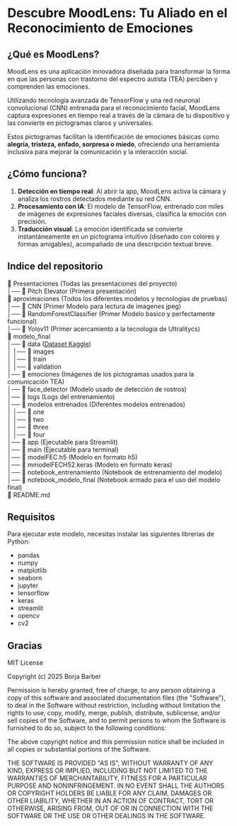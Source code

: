 # Descubre MoodLens: Tu Aliado en el Reconocimiento de Emociones

## ¿Qué es MoodLens?  
MoodLens es una aplicación innovadora diseñada para transformar la forma en que las personas con trastorno del espectro autista (TEA) perciben y comprenden las emociones.  

Utilizando tecnología avanzada de TensorFlow y una red neuronal convolucional (CNN) entrenada para el reconocimiento facial, MoodLens captura expresiones en tiempo real a través de la cámara de tu dispositivo y las convierte en pictogramas claros y universales.  

Estos pictogramas facilitan la identificación de emociones básicas como **alegría, tristeza, enfado, sorpresa o miedo**, ofreciendo una herramienta inclusiva para mejorar la comunicación y la interacción social.  

## ¿Cómo funciona?  

1. **Detección en tiempo real**: Al abrir la app, MoodLens activa la cámara y analiza los rostros detectados mediante su red CNN.  
2. **Procesamiento con IA**: El modelo de TensorFlow, entrenado con miles de imágenes de expresiones faciales diversas, clasifica la emoción con precisión.  
3. **Traducción visual**: La emoción identificada se convierte instantáneamente en un pictograma intuitivo (diseñado con colores y formas amigables), acompañado de una descripción textual breve.   

## Indice del repositorio

📂 Presentaciones (Todas las presentaciones del proyecto)    
│── 📄 Pitch Elevator (Primera presentación)  
📂 aproximaciones (Todos los diferentes modelos y tecnologias de pruebas)     
│── 📁 CNN (Primer Modelo para lectura de imagenes jpeg)  
│── 📁 RandomForestClassifier (Primer Modelo basico y perfectamente funcional)   
│── 📁 Yolov11 (Primer acercamiento a la tecnologia de Ultralitycs)    
📂 modelo_final  
│── 📁 data ([Dataset Kaggle](https://www.kaggle.com/datasets/jonathanoheix/face-expression-recognition-dataset))  
│ │── 📁 images  
│ │── 📁 train  
│ │── 📁 validation  
│── 📁 emociones (Imágenes de los pictogramas usados para la comunicación TEA)  
│── 📁 face_detector (Modelo usado de detección de rostros)  
│── 📁 logs (Logs del entrenamiento)  
│── 📁 modelos entrenados (Diferentes modelos entrenados)  
│ │── 📁 one  
│ │── 📁 two  
│ │── 📁 three  
│ │── 📁 four  
│── 📄 app (Ejecutable para Streamlit)  
│── 📄 main (Ejecutable para terminal)  
│── 📄 modelFEC.h5 (Modelo en formato h5)  
│── 📄 mmodelFECH52.keras (Modelo en formato keras)  
│── 📄 notebook_entrenamiento (Notebook de entrenamiento del modelo)  
│── 📄 notebook_modelo_final (Notebook armado para el uso del modelo final)   
📄 README.md  

## Requisitos

Para ejecutar este modelo, necesitas instalar las siguientes librerías de Python:

- pandas
- numpy
- matplotlib
- seaborn
- jupyter
- tensorflow
- keras
- streamlit
- opencv
- cv2

## Gracias

MIT License

Copyright (c) 2025 Borja Barber

Permission is hereby granted, free of charge, to any person obtaining a copy
of this software and associated documentation files (the "Software"), to deal
in the Software without restriction, including without limitation the rights
to use, copy, modify, merge, publish, distribute, sublicense, and/or sell
copies of the Software, and to permit persons to whom the Software is
furnished to do so, subject to the following conditions:

The above copyright notice and this permission notice shall be included in all
copies or substantial portions of the Software.

THE SOFTWARE IS PROVIDED "AS IS", WITHOUT WARRANTY OF ANY KIND, EXPRESS OR
IMPLIED, INCLUDING BUT NOT LIMITED TO THE WARRANTIES OF MERCHANTABILITY,
FITNESS FOR A PARTICULAR PURPOSE AND NONINFRINGEMENT. IN NO EVENT SHALL THE
AUTHORS OR COPYRIGHT HOLDERS BE LIABLE FOR ANY CLAIM, DAMAGES OR OTHER
LIABILITY, WHETHER IN AN ACTION OF CONTRACT, TORT OR OTHERWISE, ARISING FROM,
OUT OF OR IN CONNECTION WITH THE SOFTWARE OR THE USE OR OTHER DEALINGS IN THE
SOFTWARE.


